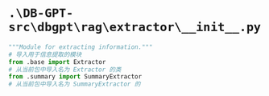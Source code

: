 # `.\DB-GPT-src\dbgpt\rag\extractor\__init__.py`

```py
"""Module for extracting information."""
# 导入用于信息提取的模块
from .base import Extractor
# 从当前包中导入名为 Extractor 的类
from .summary import SummaryExtractor
# 从当前包中导入名为 SummaryExtractor 的
```